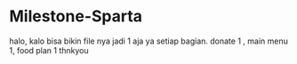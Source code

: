 # Milestone-Sparta
halo, kalo bisa bikin file nya jadi 1 aja ya setiap bagian. 
donate 1 , main menu 1, food plan 1 
thnkyou 
